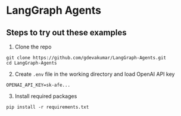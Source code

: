 # LangGraph Agents

## Steps to try out these examples
1. Clone the repo 
```
git clone https://github.com/gdevakumar/LangGraph-Agents.git
cd LangGraph-Agents
```

2. Create `.env` file in the working directory and load OpenAI API key
```
OPENAI_API_KEY=sk-afe...
```

3. Install required packages
```
pip install -r requirements.txt
```

